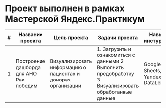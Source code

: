 
# Проект выполнен в рамках Мастерской Яндекс.Практикум  
|#| Название проекта | Цель проекта |Задачи проекта | Навыки и инстурменты | Ссылки |
|-|------------------|--------------|----------------|----------------------------------------|----------|
|1|Построение дашборда для АНО Рак победим |Визуализировать информацию о пациентах и донорах организации |1. Загрузить и ознакомиться с данными 2. Выполнить предобработку 3. Визуализировать обработанные данные|Google Sheets, Yandex DataLens|[Тетрадь с предобработкой](https://github.com/imnmbr13/PetProjects/blob/main/Linkedin_clear_git.ipynb) [Дашборд в Tableau](https://public.tableau.com/views/LinkedinDashboard_16865479940590/Dashboard1?:language=en-US&publish=yes&:display_count=n&:origin=viz_share_link)|
